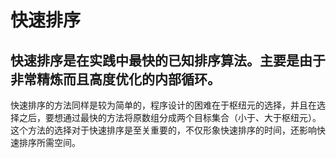 # 快速排序
## 快速排序是在实践中最快的已知排序算法。主要是由于非常精炼而且高度优化的内部循环。
快速排序的方法同样是较为简单的，程序设计的困难在于枢纽元的选择，并且在选择之后，要想通过最快的方法将原数组分成两个目标集合（小于、大于枢纽元）。
这个方法的选择对于快速排序是至关重要的，不仅形象快速排序的时间，还影响快速排序所需空间。
